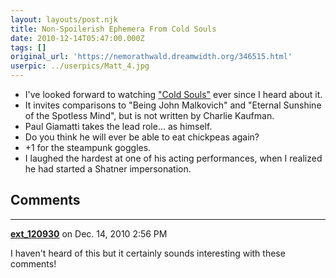 ```yaml
---
layout: layouts/post.njk
title: Non-Spoilerish Ephemera From Cold Souls
date: 2010-12-14T05:47:00.000Z
tags: []
original_url: 'https://nemorathwald.dreamwidth.org/346515.html'
userpic: ../userpics/Matt_4.jpg
---
```

*   I've looked forward to watching ["Cold Souls"](http://www.imdb.com/title/tt1127877/) ever since I heard about it.
*   It invites comparisons to "Being John Malkovich" and "Eternal Sunshine of the Spotless Mind", but is not written by Charlie Kaufman.
*   Paul Giamatti takes the lead role... as himself.
*   Do you think he will ever be able to eat chickpeas again?
*   +1 for the steampunk goggles.
*   I laughed the hardest at one of his acting performances, when I realized he had started a Shatner impersonation.

## Comments

---

**[ext_120930](https://www.dreamwidth.org/users/ext_120930)** on Dec. 14, 2010 2:56 PM

I haven't heard of this but it certainly sounds interesting with these comments!
